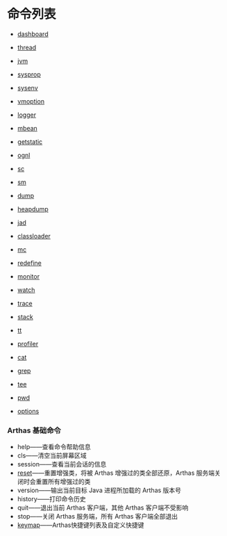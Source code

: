 命令列表
=============

* [dashboard](dashboard.md)
* [thread](thread.md)
* [jvm](jvm.md)
* [sysprop](sysprop.md)
* [sysenv](sysenv.md)
* [vmoption](vmoption.md)
* [logger](logger.md)
* [mbean](mbean.md)
* [getstatic](getstatic.md)

* [ognl](ognl.md)

* [sc](sc.md)
* [sm](sm.md)
* [dump](dump.md)
* [heapdump](heapdump.md)

* [jad](jad.md)
* [classloader](classloader.md)
* [mc](mc.md)
* [redefine](redefine.md)

* [monitor](monitor.md)
* [watch](watch.md)
* [trace](trace.md)
* [stack](stack.md)
* [tt](tt.md)

* [profiler](profiler.md)

* [cat](cat.md)
* [grep](grep.md)
* [tee](tee.md)
* [pwd](pwd.md)
* [options](options.md)

### Arthas 基础命令

* help——查看命令帮助信息
* cls——清空当前屏幕区域
* session——查看当前会话的信息
* [reset](reset.md)——重置增强类，将被 Arthas 增强过的类全部还原，Arthas 服务端关闭时会重置所有增强过的类
* version——输出当前目标 Java 进程所加载的 Arthas 版本号
* history——打印命令历史
* quit——退出当前 Arthas 客户端，其他 Arthas 客户端不受影响
* stop——关闭 Arthas 服务端，所有 Arthas 客户端全部退出
* [keymap](keymap.md)——Arthas快捷键列表及自定义快捷键